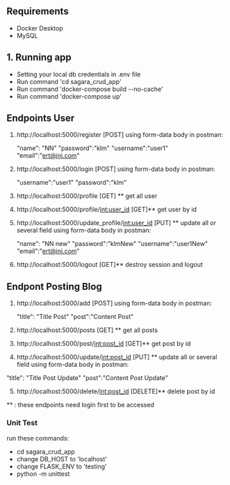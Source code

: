 ## Requirements
- Docker Desktop
- MySQL


## 1. Running app
- Setting your local db credentials in .env file
- Run command 'cd sagara_crud_app'
- Run command 'docker-compose build --no-cache'
- Run command 'docker-compose up'

## Endpoints User

1. http://localhost:5000/register  [POST]
   using form-data body in postman:

   "name": "NN"
   "password":"klm"
   "username":"user1"
   "email":"ert@ini.com"

2. http://localhost:5000/login  [POST]
   using form-data body in postman:

   "username":"user1"
   "password":"klm"

3. http://localhost:5000/profile  [GET] **
   get all user
   
4. http://localhost:5000/profile/<int:user_id>  [GET]**
   get user by id

5. http://localhost:5000/update_profile/<int:user_id>  [PUT] **
   update all or several field
   using form-data body in postman:

   "name": "NN new"
   "password":"klmNew"
   "username":"user1New"
   "email":"ert@ini.com"

6. http://localhost:5000/logout  [GET]**
   destroy session and logout



## Endpont Posting Blog

1. http://localhost:5000/add  [POST]
   using form-data body in postman:

   "title": "Title Post"
   "post":"Content Post"


2. http://localhost:5000/posts  [GET] **
   get all posts
   
3. http://localhost:5000/post/<int:post_id>  [GET]**
   get post by id

4. http://localhost:5000/update/<int:post_id>  [PUT] **
   update all or several field
   using form-data body in postman:

  "title": "Title Post Update"
   "post":"Content Post Update"

5. http://localhost:5000/delete/<int:post_id>  [DELETE]**
   delete post by id


** : these endpoints need login first to be accessed




### Unit Test
run these commands:

- cd sagara_crud_app
- change DB_HOST to 'localhost' 
- change FLASK_ENV to 'testing'
- python -m unittest